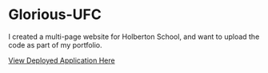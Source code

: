 # Glorious-UFC
I created a multi-page website for Holberton School, and want to upload the code as part of my portfolio.

[View Deployed Application Here](https://pythonidaer.github.io/Glorious-UFC/)
